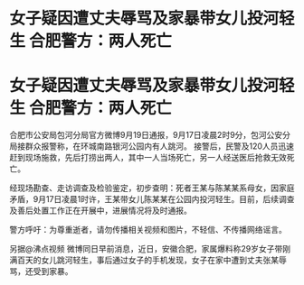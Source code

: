 # 女子疑因遭丈夫辱骂及家暴带女儿投河轻生 合肥警方：两人死亡

# 女子疑因遭丈夫辱骂及家暴带女儿投河轻生 合肥警方：两人死亡

合肥市公安局包河分局官方微博9月19日通报，9月17日凌晨2时9分，包河公安分局接群众报警称，在环城南路银河公园内有人跳河。
接警后，民警及120人员迅速赶到现场施救，先后打捞出两人，其中一人当场死亡，另一人经送医后抢救无效死亡。

经现场勘查、走访调查及检验鉴定，初步查明：死者王某与陈某某系母女，因家庭矛盾，9月17日凌晨1时许，王某带女儿陈某某在公园内投河轻生。目前，后续调查及善后处置工作正在开展中，进展情况将及时通报。

警方呼吁：为尊重逝者，请勿传播相关视频和图片，不轻信、不传播网络谣言。

另据@沸点视频
微博同日早前消息，近日，安徽合肥，家属爆料称29岁女子带刚满百天的女儿跳河轻生，事后通过女子的手机发现，女子在家中遭到丈夫张某辱骂，还受到家暴。

